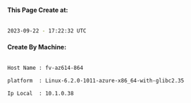 
   
#### This Page Create at:

```bash

2023-09-22 - 17:22:32 UTC

```

#### Create By Machine:

```bash

Host Name : fv-az614-864

platform  : Linux-6.2.0-1011-azure-x86_64-with-glibc2.35

Ip Local  : 10.1.0.38

```

